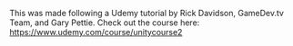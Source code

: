 This was made following a Udemy tutorial by Rick Davidson, GameDev.tv Team, and Gary Pettie. Check out the course here: https://www.udemy.com/course/unitycourse2

